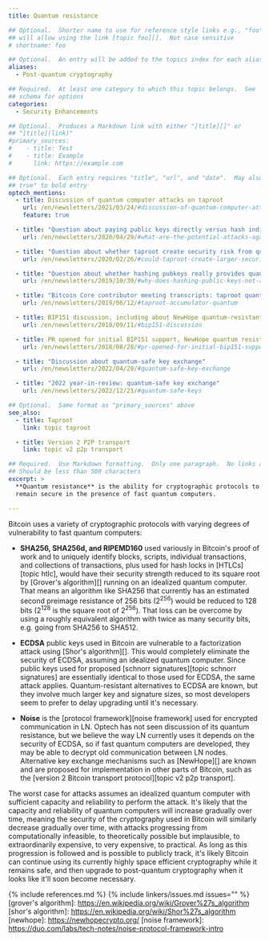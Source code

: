 ```yaml
---
title: Quantum resistance

## Optional.  Shorter name to use for reference style links e.g., "foo"
## will allow using the link [topic foo][].  Not case sensitive
# shortname: foo

## Optional.  An entry will be added to the topics index for each alias
aliases:
  - Post-quantum cryptography

## Required.  At least one category to which this topic belongs.  See
## schema for options
categories:
  - Security Enhancements

## Optional.  Produces a Markdown link with either "[title][]" or
## "[title](link)"
#primary_sources:
#    - title: Test
#    - title: Example
#      link: https://example.com

## Optional.  Each entry requires "title", "url", and "date".  May also use "feature:
## true" to bold entry
optech_mentions:
  - title: Discussion of quantum computer attacks on taproot
    url: /en/newsletters/2021/03/24/#discussion-of-quantum-computer-attacks-on-taproot
    feature: true

  - title: "Question about paying public keys directly versus hash indirection"
    url: /en/newsletters/2020/04/29/#what-are-the-potential-attacks-against-ecdsa-that-would-be-possible-if-we-used-raw-public-keys-as-addresses

  - title: "Question about whether taproot create security risk from quantum threats?"
    url: /en/newsletters/2020/02/26/#could-taproot-create-larger-security-risks-or-hinder-future-protocol-adjustments-re-quantum-threats

  - title: "Question about whether hashing pubkeys really provides quantum resistance?"
    url: /en/newsletters/2019/10/30/#why-does-hashing-public-keys-not-actually-provide-any-quantum-resistance

  - title: "Bitcoin Core contributor meeting transcripts: taproot quantum discussion"
    url: /en/newsletters/2019/06/12/#taproot-accumulator-quantum

  - title: BIP151 discussion, including about NewHope quantum-resistant key exchange
    url: /en/newsletters/2018/09/11/#bip151-discussion

  - title: PR opened for initial BIP151 support, NewHope quantum resistance to follow
    url: /en/newsletters/2018/08/28/#pr-opened-for-initial-bip151-support

  - title: "Discussion about quantum-safe key exchange"
    url: /en/newsletters/2022/04/20/#quantum-safe-key-exchange

  - title: "2022 year-in-review: quantum-safe key exchange"
    url: /en/newsletters/2022/12/21/#quantum-safe-keys

## Optional.  Same format as "primary_sources" above
see_also:
  - title: Taproot
    link: topic taproot

  - title: Version 2 P2P transport
    link: topic v2 p2p transport

## Required.  Use Markdown formatting.  Only one paragraph.  No links allowed.
## Should be less than 500 characters
excerpt: >
  **Quantum resistance** is the ability for cryptographic protocols to
  remain secure in the presence of fast quantum computers.

---
```


Bitcoin uses a variety of cryptographic protocols with varying degrees
of vulnerability to fast quantum computers:

- **SHA256, SHA256d, and RIPEMD160** used variously in Bitcoin's proof
  of work and to uniquely identify blocks, scripts, individual
  transactions, and collections of transactions, plus used for hash
  locks in [HTLCs][topic htlc], would have their security strength
  reduced to its square root by [Grover's algorithm][] running on an
  idealized quantum computer.  That means an algorithm like SHA256 that
  currently has an estimated second preimage resistance of 256 bits
  (2<sup>256</sup>) would be reduced to 128 bits (2<sup>128</sup> is the
  square root of 2<sup>256</sup>).  That loss can be overcome by using a
  roughly equivalent algorithm with twice as many security bits, e.g.
  going from SHA256 to SHA512.

- **ECDSA** public keys used in Bitcoin are vulnerable to a
  factorization attack using [Shor's algorithm][].  This would
  completely eliminate the security of ECDSA, assuming an idealized
  quantum computer.  Since public keys used for proposed [schnorr
  signatures][topic schnorr signatures] are essentially identical to
  those used for ECDSA, the same attack applies.  Quantum-resistant
  alternatives to ECDSA are known, but they involve much larger key and
  signature sizes, so most developers seem to prefer to delay upgrading
  until it's necessary.

- **Noise** is the [protocol framework][noise framework] used for
  encrypted communication in LN.
  Optech has not seen discussion of its quantum resistance, but we
  believe the way LN currently uses it depends on the security of ECDSA,
  so if fast quantum computers are developed, they may be able to
  decrypt old communication between LN nodes.  Alternative key exchange
  mechanisms such as [NewHope][] are known and are proposed for
  implementation in other parts of Bitcoin, such as the [version 2
  Bitcoin transport protocol][topic v2 p2p transport].

The worst case for attacks assumes an idealized quantum computer with
sufficient capacity and reliability to perform the attack.  It's likely
that the capacity and reliability of quantum computers will increase
gradually over time, meaning the security of the cryptography used in
Bitcoin will similarly decrease gradually over time, with attacks
progressing from computationally infeasible, to theoretically possible
but implausible, to extraordinarily expensive, to very expensive, to
practical.  As long as this progression is followed and is possible to
publicly track, it's likely Bitcoin can continue using its currently
highly space efficient cryptography while it remains safe, and then
upgrade to post-quantum cryptography when it looks like it'll soon
become necessary.

{% include references.md %}
{% include linkers/issues.md issues="" %}
[grover's algorithm]: https://en.wikipedia.org/wiki/Grover%27s_algorithm
[shor's algorithm]: https://en.wikipedia.org/wiki/Shor%27s_algorithm
[newhope]: https://newhopecrypto.org/
[noise framework]: https://duo.com/labs/tech-notes/noise-protocol-framework-intro
